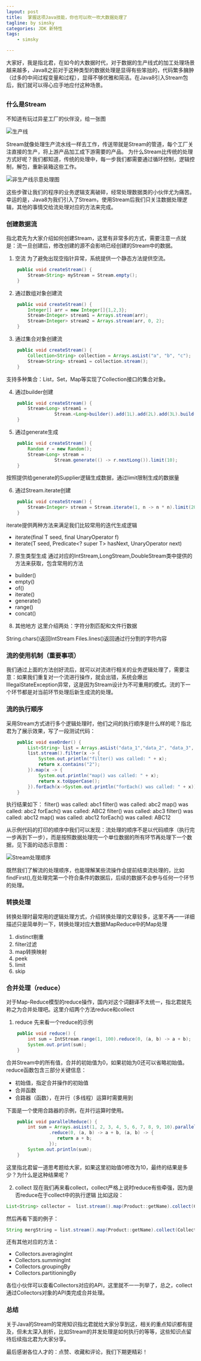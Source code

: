 ```yaml
---
layout: post
title:  掌握这项Java技能，你也可以吹一吹大数据处理了
tagline: by simsky
categories: JDK 新特性
tags: 
    - simsky

---
```


大家好，我是指北君，在如今的大数据时代，对于数据的生产线式的加工处理场景越来越多，Java8之前对于这种类型的数据处理是显得有些笨拙的，代码繁多臃肿（过多的中间过程变量和过程），显得不够优雅和简洁。在Java8引入Stream包后，我们就可以得心应手地应付这种场景。

<!--more-->
##


### 什么是Stream
不知道有玩过异星工厂的伙伴没，给一张图

![生产线](/assets/images/2021/simsky/jdk_stream_1.png)

Stream就像处理生产流水线一样去工作，传送带就是Stream的管道，每个工厂关注直接的生产，将上游产品加工成下游需要的产品。
为什么Stream比传统的处理方式好呢？我们都知道，传统的处理中，每一步我们都需要通过循环控制，逻辑控制，解包，重新装箱这些工作。

![非生产线示意处理图](/assets/images/2021/simsky/jdk_stream_2.png)

这些步骤让我们的程序的业务逻辑支离破碎，经常处理数据类的小伙伴尤为痛苦。幸运的是，Java8为我们引入了Stream，使用Stream后我们只关注数据处理逻辑，其他的事情交给流处理对应的方法来完成。

### 创建数据流
指北君先为大家介绍如何创建Stream，这里有非常多的方式，需要注意一点就是：流一旦创建后，修改创建的源不会影响已经创建的Stream中的数据。
1. 空流
为了避免出现空指针异常，系统提供一个静态方法提供空流。
```java
    public void createStream() {
        Stream<String> myStream = Stream.empty();
    }
```

2. 通过数组对象创建流
```java
    public void createStream() {
        Integer[] arr = new Integer[]{1,2,3};
        Stream<Integer> stream1 = Arrays.stream(arr);
        Stream<Integer> stream2 = Arrays.stream(arr, 0, 2);
    }
```

3. 通过集合对象创建流
```java
    public void createStream() {
        Collection<String> collection = Arrays.asList("a", "b", "c");
        Stream<String> stream1 = collection.stream();
    }
```
支持多种集合：List，Set，Map等实现了Collection接口的集合对象。

4. 通过builder创建
```java
    public void createStream() {
        Stream<Long> stream1 =
                  Stream.<Long>builder().add(1L).add(2L).add(3L).build();
    }
```

5. 通过generate生成
```java
    public void createStream() {
        Random r = new Random();
        Stream<Long> stream =
                  Stream.generate(() -> r.nextLong()).limit(10);
    }
```
按照提供给generate的Supplier逻辑生成数据，通过limit限制生成的数据量

6. 通过Stream.iterate创建
```java
    public void createStream() {
        Stream<Integer> stream = Stream.iterate(1, n -> n * n).limit(20);
    }
```
iterate提供两种方法来满足我们比较常用的迭代生成逻辑
+ iterate(final T seed, final UnaryOperator<T> f) 
+ iterate(T seed, Predicate<? super T> hasNext, UnaryOperator<T> next)

7. 原生类型生成
通过对应的IntStream,LongStream,DoubleStream类中提供的方法来获取，包含常用的方法
+ builder()
+ empty()
+ of()
+ iterate()
+ generate()
+ range()
+ concat()

8. 其他地方
这里介绍两处：字符分割匹配和文件行数据

String.chars()返回IntStream
Files.lines()返回通过行分割的字符内容

### 流的使用机制（重要事项）
我们通过上面的方法创好流后，就可以对流进行相关的业务逻辑处理了，需要注意：如果我们重复对一个流进行操作，就会出错，系统会爆出IllegalStateException异常，这是因为Stream设计为不可重用的模式。流的下一个环节都是对当前环节处理后新生成流的处理。

### 流的执行顺序
采用Stream方式进行多个逻辑处理时，他们之间的执行顺序是什么样的呢？指北君为了展示效果，写了一段测试代码：
```java
    public void exeOrder() {
        List<String> list = Arrays.asList("data_1","data_2", "data_3", "data_12");
        list.stream().filter(x -> {
            System.out.println("filter() was called: " + x);
            return x.contains("2");
        }).map(x -> {
            System.out.println("map() was called: " + x);
            return x.toUpperCase();
        }).forEach(x->System.out.println("forEach() was called: " + x));
    }
```
执行结果如下：
filter() was called: abc1
filter() was called: abc2
map() was called: abc2
forEach() was called: ABC2
filter() was called: abc3
filter() was called: abc12
map() was called: abc12
forEach() was called: ABC12

从示例代码的打印的顺序中我们可以发现：流处理的顺序不是以代码顺序（执行完一步再到下一步），而是按照数据处理完一个单位数据的所有环节再处理下一个数据，见下面的动态示意图：

![Stream处理顺序](/assets/images/2021/simsky/jdk_stream_100.gig)

既然我们了解流的处理顺序，也能理解某些流操作会提前结束流处理的，比如findFirst(),在处理完第一个符合条件的数据后，后续的数据不会参与任何一个环节的处理。

###  转换处理
转换处理时最常用的逻辑处理方式，介绍转换处理的文章较多，这里不再一一详细描述只是简单列一下，转换处理对应大数据MapReduce中的Map处理
1. distinct剔重
2. filter过滤
3. map转换映射
4. peek 
5. limit
6. skip

### 合并处理（reduce）
对于Map-Reduce模型的reduce操作，国内对这个词翻译不太统一，指北君就先称之为合并处理吧。这里介绍两个方法reduce和collect
1. reduce
先来看一个reduce的示例
```java
    public void reduce() {
        int sum = IntStream.range(1, 100).reduce(0, (a, b) -> a + b);
        System.out.print(sum);
    }
```
合并Stream中的所有值，合并的初始值为0，如果初始为0还可以省略初始值。
reduce函数包含三部分关键信息：
+ 初始值，指定合并操作的初始值
+ 合并函数
+ 合路器（函数），在并行（多线程）运算时需要用到

下面是一个使用合路器的示例，在并行运算时使用。
```java
    public void parallelReduce() {
        int sum = Arrays.asList(1, 2, 3, 4, 5, 6, 7, 8, 9, 10).parallelStream()
                .reduce(0, (a, b) -> a + b, (a, b) -> {
                   return a + b;
                });
        System.out.println(sum);
    }
```
这里指北君留一道思考题给大家，如果这里初始值0修改为10，最终的结果是多少？为什么是这种结果呢？

2. collect
现在我们再来看collect，collect严格上说时reduce有些牵强，因为是否reduce在于collect中的执行逻辑
比如这段：
```java
List<String> collector =  list.stream().map(Product::getName).collect(Collectors.toList());
```

然后再看下面的例子：
```java
String mergString = list.stream().map(Product::getName).collect(Collectors.joining(", ", "[", "]"));
```

还有其他对应的方法：
+ Collectors.averagingInt
+ Collectors.summingInt
+ Collectors.groupingBy
+ Collectors.partitioningBy

各位小伙伴可以查看Collectors对应的API，这里就不一一列举了，总之，collect通过Collectors对象的API类完成合并处理。


### 总结

关于Java的Stream的常用知识指北君就给大家分享到这，相关的重点知识都有提及，但未太深入剖析，比如Stream的并发处理是如何执行的等等，这些知识点留待后续指北君为大家分享。

最后感谢各位人才的：点赞、收藏和评论，我们下期更精彩！

